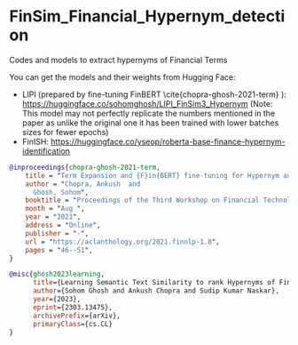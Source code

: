 # FinSim_Financial_Hypernym_detection
Codes and models to extract hypernyms of Financial Terms

You can get the models and their weights from Hugging Face:<br>
* LIPI (prepared by fine-tuning FinBERT \cite{chopra-ghosh-2021-term} ): https://huggingface.co/sohomghosh/LIPI_FinSim3_Hypernym (Note: This model may not perfectly replicate the numbers mentioned in the paper as unlike the original one it has been trained with lower batches sizes for fewer epochs) <br>
* FinISH:  https://huggingface.co/yseop/roberta-base-finance-hypernym-identification <br>

```bibtex
@inproceedings{chopra-ghosh-2021-term,
    title = "Term Expansion and {F}in{BERT} fine-tuning for Hypernym and Synonym Ranking of Financial Terms",
    author = "Chopra, Ankush  and
      Ghosh, Sohom",
    booktitle = "Proceedings of the Third Workshop on Financial Technology and Natural Language Processing (FinNLP@IJCAI 2021)",
    month = "Aug ",
    year = "2021",
    address = "Online",
    publisher = "-",
    url = "https://aclanthology.org/2021.finnlp-1.8",
    pages = "46--51",
}
```

```bibtex
@misc{ghosh2023learning,
      title={Learning Semantic Text Similarity to rank Hypernyms of Financial Terms}, 
      author={Sohom Ghosh and Ankush Chopra and Sudip Kumar Naskar},
      year={2023},
      eprint={2303.13475},
      archivePrefix={arXiv},
      primaryClass={cs.CL}
}
```
